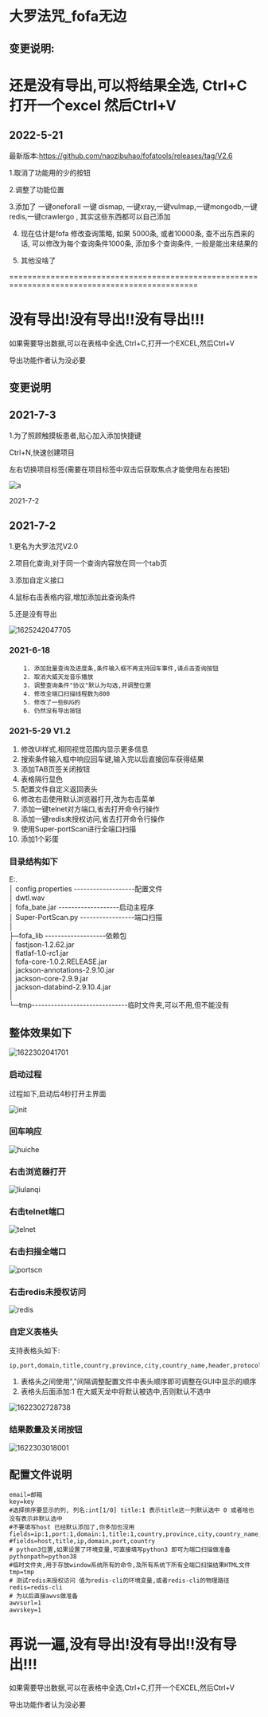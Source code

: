 # 大罗法咒_fofa无边
## 变更说明:
# **还是没有导出,可以将结果全选, Ctrl+C 打开一个excel 然后Ctrl+V**
## 2022-5-21
最新版本:https://github.com/naozibuhao/fofatools/releases/tag/V2.6

1.取消了功能用的少的按钮

2.调整了功能位置

3.添加了 一键oneforall 一键 dismap, 一键xray,一键vulmap,一键mongodb,一键redis,一键crawlergo , 其实这些东西都可以自己添加

4. 现在估计是fofa 修改查询策略, 如果 5000条, 或者10000条, 查不出东西来的话, 可以修改为每个查询条件1000条, 添加多个查询条件, 一般是能出来结果的

5. 其他没啥了

===============================================================================================

# **没有导出!没有导出!!没有导出!!!**

如果需要导出数据,可以在表格中全选,Ctrl+C,打开一个EXCEL,然后Ctrl+V

导出功能作者认为没必要

## 变更说明

## 2021-7-3 

1.为了照顾触摸板患者,贴心加入添加快捷键

Ctrl+N,快速创建项目

左右切换项目标签(需要在项目标签中双击后获取焦点才能使用左右按钮)

![a](C:/Users/wyyw/Desktop/a.gif)

2021-7-2 

## 2021-7-2 

1.更名为大罗法咒V2.0

2.项目化查询,对于同一个查询内容放在同一个tab页

3.添加自定义接口

4.鼠标右击表格内容,增加添加此查询条件

5.还是没有导出

![1625242047705](readme.assets/1625242047705.png)

### 2021-6-18

       	1. 添加批量查询及进度条,条件输入框不再支持回车事件,请点击查询按钮
       	2. 取消大威天龙音乐播放
       	3. 调整查询条件"协议"默认为勾选,并调整位置
       	4. 修改全端口扫描线程数为800
       	5. 修改了一些BUG的
       	6. 仍然没有导出按钮

### 2021-5-29  V1.2



1. 修改UI样式,相同视觉范围内显示更多信息
2. 搜索条件输入框中响应回车键,输入完以后直接回车获得结果
3. 添加TAB页签关闭按钮
4. 表格隔行显色
5. 配置文件自定义返回表头
6. 修改右击使用默认浏览器打开,改为右击菜单
7. 添加一键telnet对方端口,省去打开命令行操作
8. 添加一键redis未授权访问,省去打开命令行操作
9. 使用Super-portScan进行全端口扫描
10. 添加1个彩蛋

### 目录结构如下

E:.<br>
│  config.properties -------------------配置文件<br>
│  dwtl.wav<br>
│  fofa_bate.jar      -------------------启动主程序<br>
│  Super-PortScan.py -----------------端口扫描<br>
│<br>
├─fofa_lib                 -------------------依赖包<br>
│      fastjson-1.2.62.jar<br>
│      flatlaf-1.0-rc1.jar<br>
│      fofa-core-1.0.2.RELEASE.jar<br>
│      jackson-annotations-2.9.10.jar<br>
│      jackson-core-2.9.9.jar<br>
│      jackson-databind-2.9.10.4.jar<br>
│<br>
└─tmp------------------------------临时文件夹,可以不用,但不能没有<br>



## 整体效果如下

![1622302041701](https://raw.githubusercontent.com/naozibuhao/fofatools/main/readme.assets/1622302041701.png)

### 启动过程

过程如下,启动后4秒打开主界面

![init](https://raw.githubusercontent.com/naozibuhao/fofatools/main/readme.assets/init.gif)



### 回车响应

![huiche](https://raw.githubusercontent.com/naozibuhao/fofatools/main/readme.assets/huiche.gif)

### 右击浏览器打开

![liulanqi](https://raw.githubusercontent.com/naozibuhao/fofatools/main/readme.assets/liulanqi.gif)

### 右击telnet端口

![telnet](https://raw.githubusercontent.com/naozibuhao/fofatools/main/readme.assets/telnet.gif)



### 右击扫描全端口

![portscn](https://raw.githubusercontent.com/naozibuhao/fofatools/main/readme.assets/portscn.gif)

### 右击redis未授权访问

![redis](https://raw.githubusercontent.com/naozibuhao/fofatools/main/readme.assets/redis.gif)

### 自定义表格头

支持表格头如下:

```
ip,port,domain,title,country,province,city,country_name,header,protocol,banner,cert,isp,as_number,as_organization,latitude,longitude
```

1. 表格头之间使用","间隔调整配置文件中表头顺序即可调整在GUI中显示的顺序
2. 表格头后面添加:1 在大威天龙中将默认被选中,否则默认不选中

![1622302728738](https://github.com/naozibuhao/fofatools/blob/main/readme.assets/1622302728738.png?raw=true)

### 结果数量及关闭按钮

![1622303018001](https://github.com/naozibuhao/fofatools/blob/main/readme.assets/1622303018001.png?raw=true)

## 配置文件说明

```
email=邮箱
key=key
#选择排序要显示的列, 列名:int[1/0] title:1 表示title这一列默认选中 0 或者啥也没有表示非默认选中 
#不要填写host 已经默认添加了,你多加也没用 
fields=ip:1,port:1,domain:1,title:1,country,province,city,country_name,header,protocol,banner,cert,isp,as_number,as_organization,latitude,longitude
#fields=host,title,ip,domain,port,country
# python3位置,如果设置了环境变量,可直接填写python3 即可为端口扫描做准备
pythonpath=python38
#临时文件夹,用于存放window系统所有的命令,及所有系统下所有全端口扫描结果HTML文件
tmp=tmp
# 测试redis未授权访问 值为redis-cli的环境变量,或者redis-cli的物理路径
redis=redis-cli
# 为以后直接awvs做准备
awvsurl=1
awvskey=1
```

# 再说一遍,没有导出!没有导出!!没有导出!!!

如果需要导出数据,可以在表格中全选,Ctrl+C,打开一个EXCEL,然后Ctrl+V

导出功能作者认为没必要
